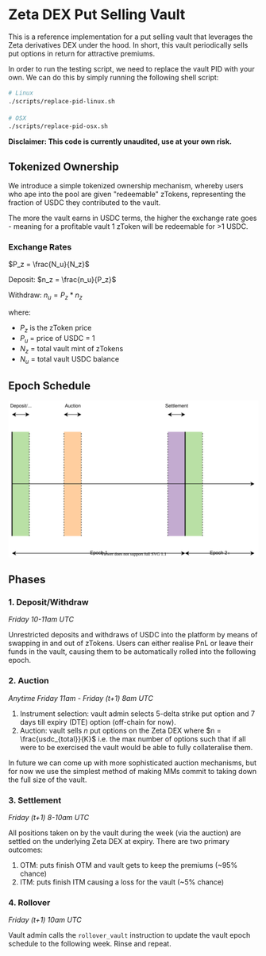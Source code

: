 # Zeta DEX Put Selling Vault

This is a reference implementation for a put selling vault that leverages the Zeta derivatives DEX under the hood. In short, this vault periodically sells put options in return for attractive premiums.

In order to run the testing script, we need to replace the vault PID with your own. We can do this by simply running the following shell script:

```sh
# Linux
./scripts/replace-pid-linux.sh

# OSX
./scripts/replace-pid-osx.sh
```

**Disclaimer: This code is currently unaudited, use at your own risk.**

## Tokenized Ownership

We introduce a simple tokenized ownership mechanism, whereby users who ape into the pool are given "redeemable" zTokens, representing the fraction of USDC they contributed to the vault.

The more the vault earns in USDC terms, the higher the exchange rate goes - meaning for a profitable vault 1 zToken will be redeemable for >1 USDC.

### Exchange Rates

$P_z = \frac{N_u}{N_z}$

Deposit: $n_z = \frac{n_u}{P_z}$

Withdraw: $n_u = P_z * n_z$

where:
* $P_z$ is the zToken price
* $P_u$ = price of USDC = 1
* $N_z$ = total vault mint of zTokens
* $N_u$ = total vault USDC balance

## Epoch Schedule

![](./images/vault_epoch_schedule.svg)

## Phases

### 1. Deposit/Withdraw

_Friday 10-11am UTC_

Unrestricted deposits and withdraws of USDC into the platform by means of swapping in and out of zTokens. Users can either realise PnL or leave their funds in the vault, causing them to be automatically rolled into the following epoch.

### 2. Auction

_Anytime Friday 11am - Friday (t+1) 8am UTC_

1. Instrument selection: vault admin selects 5-delta strike put option and 7 days till expiry (DTE) option (off-chain for now).
2. Auction: vault sells _n_ put options on the Zeta DEX where $n = \frac{usdc_{total}}{K}$ i.e. the max number of options such that if all were to be exercised the vault would be able to fully collateralise them.

In future we can come up with more sophisticated auction mechanisms, but for now we use the simplest method of making MMs commit to taking down the full size of the vault.

### 3. Settlement

_Friday (t+1) 8-10am UTC_

All positions taken on by the vault during the week (via the auction) are settled on the underlying Zeta DEX at expiry. There are two primary outcomes:

1. OTM: puts finish OTM and vault gets to keep the premiums (~95% chance)
2. ITM: puts finish ITM causing a loss for the vault (~5% chance)

### 4. Rollover

_Friday (t+1) 10am UTC_

Vault admin calls the `rollover_vault` instruction to update the vault epoch schedule to the following week. Rinse and repeat.
